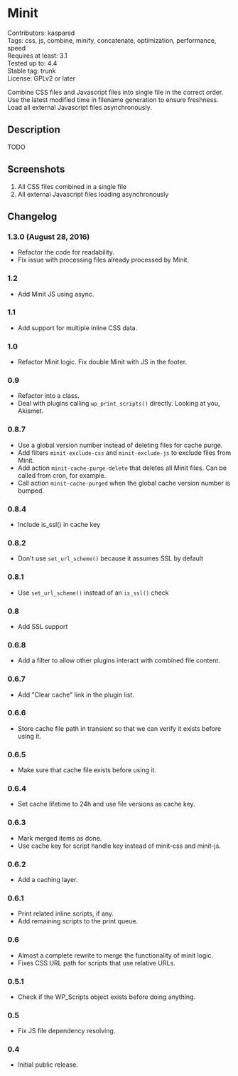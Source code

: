 # Minit

Contributors: kasparsd   
Tags: css, js, combine, minify, concatenate, optimization, performance, speed   
Requires at least: 3.1   
Tested up to: 4.4   
Stable tag: trunk   
License: GPLv2 or later   

Combine CSS files and Javascript files into single file in the correct order. Use the latest modified time in filename generation to ensure freshness. Load all external Javascript files asynchronously.


## Description

TODO


## Screenshots

1. All CSS files combined in a single file
2. All external Javascript files loading asynchronously


## Changelog

### 1.3.0 (August 28, 2016)
* Refactor the code for readability.
* Fix issue with processing files already processed by Minit.

### 1.2
* Add Minit JS using async.

### 1.1
* Add support for multiple inline CSS data.

### 1.0
* Refactor Minit logic. Fix double Minit with JS in the footer.

### 0.9
* Refactor into a class.
* Deal with plugins calling `wp_print_scripts()` directly. Looking at you, Akismet.

### 0.8.7
* Use a global version number instead of deleting files for cache purge.
* Add filters `minit-exclude-css` and `minit-exclude-js` to exclude files from Minit.
* Add action `minit-cache-purge-delete` that deletes all Minit files. Can be called from cron, for example.
* Call action `minit-cache-purged` when the global cache version number is bumped.

### 0.8.4
* Include is_ssl() in cache key

### 0.8.2
* Don't use `set_url_scheme()` because it assumes SSL by default

### 0.8.1
* Use `set_url_scheme()` instead of an `is_ssl()` check

### 0.8
* Add SSL support

### 0.6.8
* Add a filter to allow other plugins interact with combined file content.

### 0.6.7
* Add "Clear cache" link in the plugin list.

### 0.6.6
* Store cache file path in transient so that we can verify it exists before using it.

### 0.6.5
* Make sure that cache file exists before using it.

### 0.6.4
* Set cache lifetime to 24h and use file versions as cache key.

### 0.6.3
* Mark merged items as done.
* Use cache key for script handle key instead of minit-css and minit-js.

### 0.6.2
* Add a caching layer.

### 0.6.1
* Print related inline scripts, if any.
* Add remaining scripts to the print queue.

### 0.6
* Almost a complete rewrite to merge the functionality of minit logic.
* Fixes CSS URL path for scripts that use relative URLs.

### 0.5.1
* Check if the WP_Scripts object exists before doing anything.

### 0.5
* Fix JS file dependency resolving.

### 0.4
* Initial public release.
